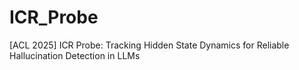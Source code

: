 # ICR_Probe
[ACL 2025] ICR Probe: Tracking Hidden State Dynamics for Reliable Hallucination Detection in LLMs
